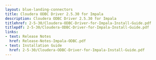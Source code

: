 ```yaml
---
layout: blue-landing-connectors
title: Cloudera ODBC Driver 2.5.30 for Impala
description: Cloudera ODBC Driver 2.5.30 for Impala
titlehref: 2-5-30/Cloudera-ODBC-Driver-for-Impala-Install-Guide.pdf
titlepdf: 2-5-30/Cloudera-ODBC-Driver-for-Impala-Install-Guide.pdf
links:
- text: Release Notes
  href: Release-Notes-Impala-ODBC.pdf
- text: Installation Guide
  href: 2-5-30/Cloudera-ODBC-Driver-for-Impala-Install-Guide.pdf
---
```

